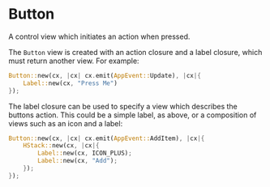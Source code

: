 # Button

A control view which initiates an action when pressed.

The `Button` view is created with an action closure and a label closure, which must return another view. For example:

```rust
Button::new(cx, |cx| cx.emit(AppEvent::Update), |cx|{
    Label::new(cx, "Press Me")
});
```
The label closure can be used to specify a view which describes the buttons action. This could be a simple label, as above, or a composition of views such as an icon and a label:

```rust
Button::new(cx, |cx| cx.emit(AppEvent::AddItem), |cx|{
    HStack::new(cx, |cx|{
        Label::new(cx, ICON_PLUS);
        Label::new(cx, "Add");
    });
});